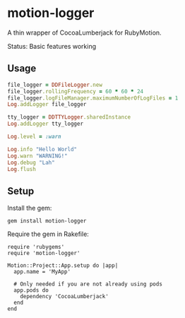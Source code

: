 # motion-logger

A thin wrapper of CocoaLumberjack for RubyMotion.

Status: Basic features working

## Usage

```ruby
file_logger = DDFileLogger.new
file_logger.rollingFrequency = 60 * 60 * 24
file_logger.logFileManager.maximumNumberOfLogFiles = 1
Log.addLogger file_logger

tty_logger = DDTTYLogger.sharedInstance
Log.addLogger tty_logger

Log.level = :warn

Log.info "Hello World"
Log.warn "WARNING!"
Log.debug "Lah"
Log.flush
```

## Setup

Install the gem:

```
gem install motion-logger
```

Require the gem in Rakefile:

```
require 'rubygems'
require 'motion-logger'

Motion::Project::App.setup do |app|
  app.name = 'MyApp'

  # Only needed if you are not already using pods
  app.pods do
    dependency 'CocoaLumberjack'
  end
end
```